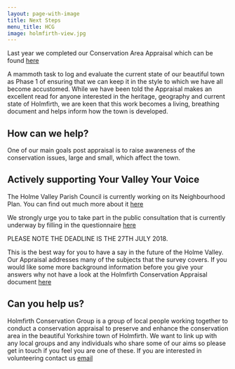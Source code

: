 ```yaml
---
layout: page-with-image
title: Next Steps
menu_title: HCG
image: holmfirth-view.jpg
---
```



Last year we completed our Conservation Area Appraisal which can be found [here](/Appraisal/)

A mammoth task to log and evaluate the current state of our beautiful town as Phase 1 of ensuring that we can keep it in the style to which we have all become accustomed.
While we have been told the Appraisal makes an excellent read for anyone interested in the heritage, geography and current state of Holmfirth, we are keen that this work becomes a living, breathing document and helps inform how the town is developed. 

## How can we help?
One of our main goals post appraisal is to raise awareness of the conservation issues, large and small, which affect the town.




## Actively supporting Your Valley Your Voice
The Holme Valley Parish Council is currently working on its Neighbourhood Plan.  You can find out much more about it [here]( https://www.holmevalleyparishcouncil.gov.uk/np/)

We strongly urge you to take part in the public consultation that is currently underway by filling in the questionnaire [here](https://www.surveymonkey.co.uk/r/holmevalleyndp)

PLEASE NOTE THE DEADLINE IS THE 27TH JULY 2018.  

This is the best way for you to have a say in the future of the Holme Valley.  Our Appraisal addresses many of the subjects that the survey covers.  If you would like some more background information before you give your answers why not have a look at the Holmfirth Conservation Appraisal document [here](/Appraisal/)


## Can you help us?
Holmfirth Conservation Group is a group of local people working together to conduct a conservation appraisal to preserve and enhance the conservation area in the beautiful Yorkshire town of Holmfirth.  We want to link up with any local groups and any individuals who share some of our aims so please get in touch if you feel you are one of these.
If you are interested in volunteering contact us [email](mailto:Holmfirthconservation@outlook.com)

